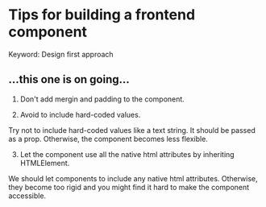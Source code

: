 # Tips for building a frontend component

Keyword: Design first approach

## ...this one is on going...

1. Don't add mergin and padding to the component.

2. Avoid to include hard-coded values.

Try not to include hard-coded values like a text string. It should be passed as a prop. Otherwise, the component becomes less flexible.

3. Let the component use all the native html attributes by inheriting HTMLElement.

We should let components to include any native html attributes. Otherwise, they become too rigid and you might find it hard to make the component accessible.
